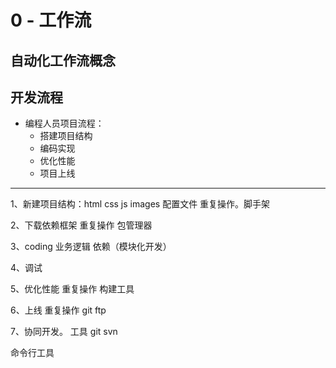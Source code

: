 # 0 - 工作流

## 自动化工作流概念

## 开发流程
+ 编程人员项目流程：
    - 搭建项目结构
    - 编码实现
    - 优化性能
    - 项目上线
-------



1、新建项目结构：html css js images 配置文件     重复操作。脚手架

2、下载依赖框架                                 重复操作 包管理器

3、coding 业务逻辑 依赖（模块化开发）                     

4、调试                                         
 
5、优化性能                                 重复操作 构建工具

6、上线                                    重复操作  git ftp
 
7、协同开发。                               工具   git svn



命令行工具


